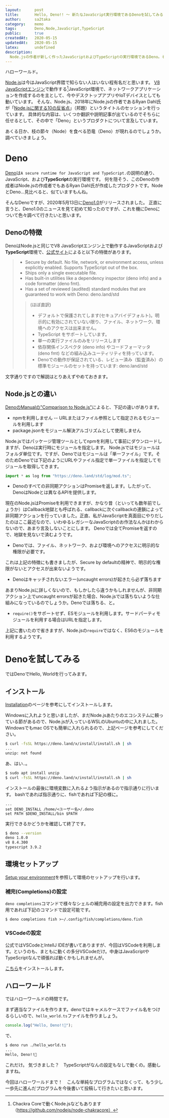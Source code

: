 ```yaml
---
layout:      post
title:       Hello, Deno!! ～ 新たなJavaScript実行環境であるDenoを試してみる 
author:      sa2taka
category:    memo
tags:        Deno,Node,JavaScript,TypeScript
public:      true
createdAt:   2020-05-15
updatedAt:   2020-05-15
latex:       undefined
description:
  Node.jsの作者が新しく作ったJavaScriptおよびTypeScriptの実行環境であるDeno。そんなDenoのバージョン1がリリースされましたので、紹介とインストール、ハローワールドまで試してみました  
---
```


ハローワールド。

[Node.js](https://nodejs.org/ja/)は今はJavaScript界隈で知らない人はいない程有名だと思います。
[V8 JavaScriptエンジン](https://v8.dev/)で動作する[^node-with-chackra]JavaScript環境で、ネットワークアプリケーションを作成するのを主として、今やデスクトップアプリやIoTデバイスとしても動いています。
そんな、Node.js、2018年にNode.jsの作者であるRyan Dahl氏が「[Node.jsに関する10の反省点](https://www.youtube.com/watch?v=M3BM9TB-8yA)」（邦題）というタイトルのセッションを行っています。
具体的な内容は、いくつか翻訳や説明記事が出ているのでそちらに任せるとして、その中で「Deno」というプロダクトについて言及しています。

あくる日か、枝の節々（Node）を食べる恐竜（Deno）が現れるのでしょうか。調べていきましょう。

[^node-with-chackra]: Chackra Coreで動くNode.jsなどもあります（https://github.com/nodejs/node-chakracore）

# Deno

[Deno](https://deno.com/runtime)は`A secure runtime for JavaScript and TypeScript.`の説明の通り、JavaScript、および**TypeScript**の実行環境です。
何を隠そう、このDenoの作成者はNode.jsの作成者でもあるRyan Dahl氏が作成したプロダクトです。NodeとDeno...見比べると、似ていますもんね。

そんなDenoですが、2020年5月13日に[Deno1.0](https://deno.com/blog/v1)がリリースされました。
正直に言うと、Deno1.0のニュースを見て初めて知ったのですが、これを機にDenoについて色々調べて行きたいと思います。

## Denoの特徴

DenoはNode.jsと同じでV8 JavaScriptエンジン上で動作するJavaScriptおよび**TypeScript**環境で、[公式サイト](https://deno.com/runtime)によると以下の特徴があります。

>- Secure by default. No file, network, or environment access, unless explicitly enabled.
Supports TypeScript out of the box.
> - Ships only a single executable file.
> - Has built-in utilities like a dependency inspector (deno info) and a code formatter (deno fmt).
> - Has a set of reviewed (audited) standard modules that are guaranteed to work with Deno: deno.land/std
> > (ほぼ直訳)
> > - デフォルトで保護されてします(セキュアバイデフォルト)。明示的に有効にされていない限り、ファイル、ネットワーク、環境へのアクセスは出来ません。
> > - TypeScript をサポートしています。
> > - 単一の実行ファイルのみをリリースします
> > - 依存関係インスペクタ (deno info) やコードフォーマッタ (deno fmt) などの組み込みユーティリティを持っています。
> > - Denoでの動作が保証されている、レビュー済み（監査済み）の標準モジュールのセットを持っています: deno.land/std

文字通りですので解説はとりあえずやめておきます。

## Node.jsとの違い

[DenoのManualの"Comparison to Node.js"](https://deno.com/manual@v1.34.3/introduction#comparison-to-nodejs)によると、下記の違いがあります。

- npmを利用しません -- URLまたはファイル参照として指定されるモジュールを利用します
- package.jsonをモジュール解決アルゴリズムとして使用しません

Node.jsではパッケージ管理ツールとしてnpmを利用して事前にダウンロードしますが、Denoは実行時にモジュールを指定します。
Node.jsではモジュールはフォルダ単位です。ですが、Denoではモジュールは「単一ファイル」です。そのためDenoでは下記のようにURLやファイル指定で単一ファイルを指定してモジュールを取得してきます。

```typescript
import * as log from "https://deno.land/std/log/mod.ts";
```

- Denoのすべての非同期アクションはPromiseを返します。したがって、DenoはNodeとは異なるAPIを提供します。

現在のNode.jsはPromiseを利用できますが、かなり昔（といっても数年前でしょうか）はCallback地獄とも呼ばれる、callbackに次ぐcallbackの連鎖によって非同期アクションを行っていました。正直、私がJavaScriptを真面目にやりだしたのはここ最近なので、いわゆるレガシーなJavaScriptのお作法なんかはわからないので、あまり言及しないことにします。
Denoでは全てPromiseを返すので、地獄を見ないで済むようです。

- Denoでは、ファイル、ネットワーク、および環境へのアクセスに明示的な権限が必要です。

これは上記の特徴にも書きましたが、Secure by defaultの精神で、明示的な権限がないとアクセスが出来ないようです。

- Denoはキャッチされないエラー(uncaught errors)が起きたら必ず落ちます

あまりNode.jsに詳しくないので、もしかしたら違うかもしれませんが、非同期アクション上でuncaught errorsが起きた場合、Node.jsでは落ちないような仕組みになっているのでしょうか。Denoでは落ちる、と。

- `require()`をサポートせず、ESモジュールを利用します。サードパーティモジュールを利用する場合はURLを指定します。

上記に書いたので省きますが、Node.jsの`require`ではなく、ES6のモジュールを利用するようです。


# Denoを試してみる

ではDenoでHello, Worldを行ってみます。

## インストール

[Installation](https://deno.com/manual@v1.34.3/getting_started/setup_your_environment)のページを参考にしてインストールします。

Windowsに入れようと思いましたが、まだNode.jsあたりのエコシステムに頼っている節があるので、Node.jsが入っているWSLのUbuntuの中に入れました。Windowsでもmac OSでも簡単に入れられるので、上記ページを参考にしてください。

```bash
$ curl -fsSL https://deno.land/x/install/install.sh | sh
...
unzip: not found
```

あ、はい..。

```bash
$ sudo apt install unzip
$ curl -fsSL https://deno.land/x/install/install.sh | sh
``` 

インストールの最後に環境変数に入れるよう指示があるので指示通りに行います。
bashであれば指示通りに、fishであれば下記の様に。

```fish:~/.config/fish/config.fish
...
set DENO_INSTALL /home/<ユーザー名>/.deno
set PATH $DENO_INSTALL/bin $PATH
```

実行できるかどうかを確認して終了です。

```bash
$ deno --version
deno 1.0.0
v8 8.4.300
typescript 3.9.2
```

## 環境セットアップ

[Setup your environment](https://deno.com/manual@v1.34.3/getting_started/setup_your_environment)を参照して環境のセットアップを行います。

### 補完(Completions)の設定

`deno completions`コマンドで様々なシェルの補完用の設定を出力できます。fish用であれば下記のコマンドで設定可能です。

```fish
$ deno completions fish >~/.config/fish/completions/deno.fish
```

### VSCodeの設定

公式ではVSCodeとIntellJ IDEが書いてありますが、今回はVSCodeを利用します。というのも、まともに動くの多分VSCodeだけ。中身はJavaScriptやTypeScriptなんで頑張れば動くかもしれませんが。

[こちら](https://marketplace.visualstudio.com/items?itemName=axetroy.vscode-deno)をインストールします。

## ハローワールド

ではハローワールドの時間です。

まず適当なファイルを作ります。denoではキャメルケースでファイル名をつけるらしいので、`hello_world.ts`ファイルを作りましょう。

```typescript:hello_world.ts
console.log("Hello, Deno!!🦕");
```

で、

```bash
$ deno run ./hello_world.ts 
...
Hello, Deno!!🦕
```

これだけ。
気づきました？　TypeScriptがなんの設定もなしで動くの。感動しますね。

今回はハローワールドまで！　こんな単純なプログラムではなくって、もう少し一歩先に進んだプログラムを今後書いて投稿して行きたいと思います。
